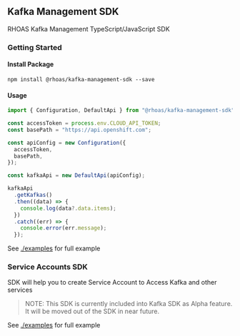 ## Kafka Management SDK

RHOAS Kafka Management TypeScript/JavaScript SDK

### Getting Started

#### Install Package

```
npm install @rhoas/kafka-management-sdk --save
```

#### Usage

```ts
import { Configuration, DefaultApi } from "@rhoas/kafka-management-sdk";

const accessToken = process.env.CLOUD_API_TOKEN;
const basePath = "https://api.openshift.com";

const apiConfig = new Configuration({
  accessToken,
  basePath,
});

const kafkaApi = new DefaultApi(apiConfig);

kafkaApi
  .getKafkas()
  .then((data) => {
    console.log(data?.data.items);
  })
  .catch((err) => {
    console.error(err.message);
  });
```

See [./examples](https://github.com/redhat-developer/app-services-sdk-js/tree/main/examples) for full example

### Service Accounts SDK

SDK will help you to create Service Account to Access Kafka and other services

> NOTE: This SDK is currently included into Kafka SDK as Alpha feature. It will be moved out of the SDK in near future.

See [./examples](https://github.com/redhat-developer/app-services-sdk-js/tree/main/examples/src/serviceAccount.ts) for full example